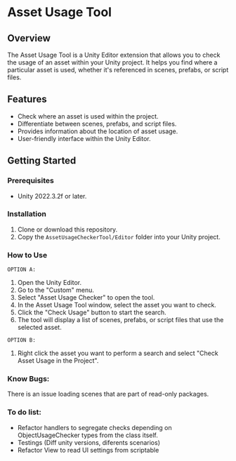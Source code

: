 # Asset Usage Tool

## Overview

The Asset Usage Tool is a Unity Editor extension that allows you to check the usage of an asset within your Unity project. It helps you find where a particular asset is used, whether it's referenced in scenes, prefabs, or script files.

## Features

- Check where an asset is used within the project.
- Differentiate between scenes, prefabs, and script files.
- Provides information about the location of asset usage.
- User-friendly interface within the Unity Editor.

## Getting Started

### Prerequisites

- Unity 2022.3.2f or later.

### Installation

1. Clone or download this repository.
2. Copy the `AssetUsageCheckerTool/Editor` folder into your Unity project.

### How to Use

`OPTION A:`
1. Open the Unity Editor.
2. Go to the "Custom" menu.
3. Select "Asset Usage Checker" to open the tool.
4. In the Asset Usage Tool window, select the asset you want to check.
5. Click the "Check Usage" button to start the search.
6. The tool will display a list of scenes, prefabs, or script files that use the selected asset.

`OPTION B:`
1. Right click the asset you want to perform a search and select "Check Asset Usage in the Project".

### Know Bugs:

There is an issue loading scenes that are part of read-only packages. 

### To do list:

* Refactor handlers to segregate checks depending on ObjectUsageChecker types from the class itself.
* Testings (Diff unity versions, diferents scenarios)
* Refactor View to read UI settings from scriptable
